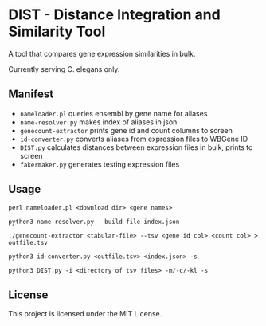 # DIST - Distance Integration and Similarity Tool

A tool that compares gene expression similarities in bulk. 

Currently serving C. elegans only.

## Manifest

- `nameloader.pl` queries ensembl by gene name for aliases
- `name-resolver.py` makes index of aliases in json
- `genecount-extractor` prints gene id and count columns to screen
- `id-converter.py` converts aliases from expression files to WBGene ID
- `DIST.py` calculates distances between expression files in bulk, prints to screen
- `fakermaker.py` generates testing expression files

## Usage

```
perl nameloader.pl <download dir> <gene names>
```

```
python3 name-resolver.py --build file index.json
```

```
./genecount-extractor <tabular-file> --tsv <gene id col> <count col> > outfile.tsv
```

```
python3 id-converter.py <outfile.tsv> <index.json> -s
```

```
python3 DIST.py -i <directory of tsv files> -m/-c/-kl -s
```

## License

This project is licensed under the MIT License.
